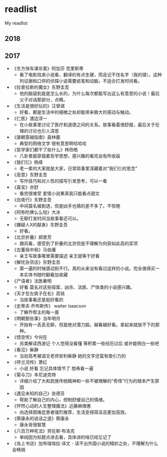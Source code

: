 # readlist
My readlist

## 2018

## 2017 
+ 《东方快车谋杀案》阿加莎 克里斯蒂
  - 看了电影找来小说看，翻译的有点生硬，而且记不住名字（我的错）。这种列证据和口供的侦探小说需要纸笔和动脑，不适合打发时间看。
+ 《拉普拉斯的魔女》东野圭吾
  - 他的脑袋到底是怎么长的，为什么每次都能写出这么有意思的小说！最后父子对话那部分，点睛。
+ 《生活是很好玩的》汪曾祺
  - 好看，都是生活中的细微之处却能带来极大的感动与触动。
+ 《仁医》渡边淳一
  - 在小故事里讨论了医疗和道德之间的关系。故事看着很舒服，最后关于伦理的讨论也引人深思
+ 《唐朝穿越指南》森林鹿
  - 典型的网络文学 很有意思啊哈哈哈
+ 《哲学家们都干了些什么》林欣皓
  - 八卦里面穿插着哲学思想，感兴趣的看完会有所收益
+ 《我们仨》杨绛
  - 老一辈的大家就是大家，日常琐事里深藏着对“我们仨的思念” 
+ 《恶意》东野圭吾 
  - 写作技巧和对人性的描写引发思考，可以一看
+ 《喜宝》亦舒 
  - 看完很难受 爱情小说果真我只能看点甜文
+ 《白夜行》东野圭吾 
  - 中间莫名被剧透，但是凶手也猜的差不多了。不惊艳
+ 《阿弥陀佛么么哒》大冰 
  - 无聊打发时间当故事看还可以。
+ 《嫌疑人X的献身》东野圭吾 
  - 好看。
+ 《北京折叠》郝景芳 
  - 跟风看，感受到了折叠的北京但是不理解为何获如此高的奖项
+ 《古董局中局》马伯庸 
  - 亲王写故事哪里需要描述 亲王就等于好看
+ 《解忧杂货店》东野圭吾 
  - 第一遍的时候感动到不行。真的从来没有看过这样的小说。完全值得买一本实体书随时翻看加收藏
+ 《尸语者》法医秦明 
  - 好看 莫名对这些探案、凶杀、法医、尸体类的小说感兴趣。
+ 《天才在左疯子在右》高铭 
  - 当故事看还是挺好看的
+ 《史蒂夫·乔布斯传》 waiter isaacson 
  - 了解乔帮主的每一面
+ 《明朝那些事》当年明月 
  - 开始有一丢丢无聊，但是绝对潜力股。越看越好看。拿起来就放不下的那种。
+ 《悟空传》今何在 
  - 另类解读西游记 个人觉得没看懂 等积累一些经历过后 或许能明白一些吧
+ 《看见》柴静 
  - 当初高考被语文老师安利柴静 她的文字还蛮有吸引力的
+ 《呼兰河传》萧红 
  - 小说 好看 忘记具体情节了 想再看一遍
+ 《菊与刀》本尼迪克特 
  - 详细介绍了大和民族传统精神和一些不被理解的“奇怪”行为的根本产生原因
+ 《遇见未知的自己》张德芬 
  - 帮助了解自己的内心，控制舒缓自己的情绪。
+ 《怦然心动的人生整理魔法》近藤麻理惠 
  - 向选择困难症患者强烈推荐，生活变得简洁且更加高效。
+ 《蔡康永的说话之道》蔡康永 
  - 康永哥很智慧
+ 《八百万种死法》劳伦斯·布洛克 
  - 单纯因为标题点进去看，具体讲的啥已经忘记了
+ 《岛上书店》加布瑞埃拉·泽文
  - 读不出外国小说的精妙之处，不理解为什么会畅销
